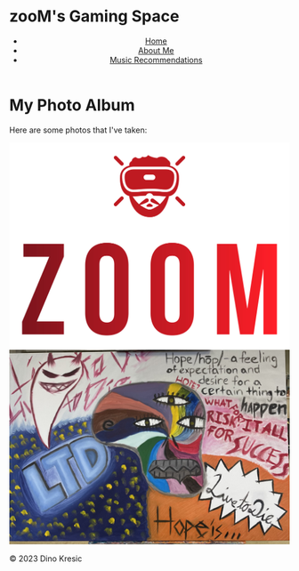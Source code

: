 # zooM's Gaming Space
<!DOCTYPE html>
<html>
  <head>
    <meta charset="UTF-8">
    <link rel="stylesheet" href="style.css">
  </head>
  <body>
    <header>
      <nav>
        <ul>
          <li><a href="README.md">Home</a></li>
          <li><a href="aboutme.md">About Me</a></li>
          <li><a href="music.md">Music Recommendations</a></li>
        </ul>
      </nav>
    </header>
    <main>
      <h1>My Photo Album</h1>
      <p>Here are some photos that I've taken:</p>
      <div class="gallery">
      <a href="zooM"><img src="bvtkx1w - Imgur.jpg"></a>
        <a href="LTD"><img src="cKsxa5t - Imgur.jpg"></a>
      </div>
    </main>
    <footer>
      <p>&copy; 2023 Dino Kresic</p>
    </footer>
  </body>
</html>
